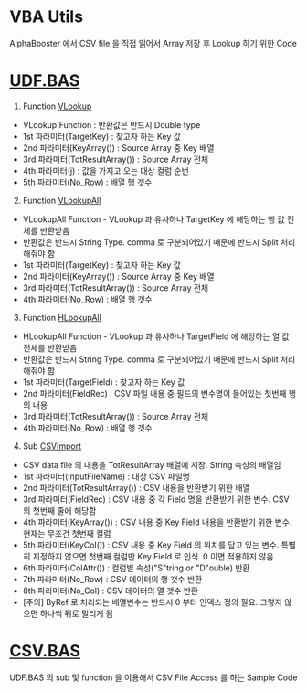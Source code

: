 # VBA Utils

AlphaBooster 에서 CSV file 을 직접 읽어서 Array 저장 후 Lookup 하기 위한 Code


# [UDF.BAS](https://github.com/hyunsikhwang/VBA/blob/master/UDF.bas)

1. Function [VLookup](http://hyunsikhwang.github.io/VBA/VLookup)
 + VLookup Function : 반환값은 반드시 Double type
 + 1st 파라미터(TargetKey) : 찾고자 하는 Key 값
 + 2nd 파라미터(KeyArray()) : Source Array 중 Key 배열
 + 3rd 파라미터(TotResultArray()) : Source Array 전체
 + 4th 파라미터(j) : 값을 가지고 오는 대상 컬럼 순번
 + 5th 파라미터(No_Row) : 배열 행 갯수

2. Function [VLookupAll](http://hyunsikhwang.github.io/VBA/VLookupAll)
 + VLookupAll Function - VLookup 과 유사하나 TargetKey 에 해당하는 행 값 전체를 반환받음
 + 반환값은 반드시 String Type. comma 로 구분되어있기 때문에 반드시 Split 처리해줘야 함
 + 1st 파라미터(TargetKey) : 찾고자 하는 Key 값
 + 2nd 파라미터(KeyArray()) : Source Array 중 Key 배열
 + 3rd 파라미터(TotResultArray()) : Source Array 전체
 + 4th 파라미터(No_Row) : 배열 행 갯수

3. Function [HLookupAll](http://hyunsikhwang.github.io/VBA/HLookupAll)
 + HLookupAll Function - VLookup 과 유사하나 TargetField 에 해당하는 열 값 전체를 반환받음
 + 반환값은 반드시 String Type. comma 로 구분되어있기 때문에 반드시 Split 처리해줘야 함
 + 1st 파라미터(TargetField) : 찾고자 하는 Key 값
 + 2nd 파라미터(FieldRec) : CSV 파일 내용 중 필드의 변수명이 들어있는 첫번째 행의 내용
 + 3rd 파라미터(TotResultArray()) : Source Array 전체
 + 4th 파라미터(No_Row) : 배열 행 갯수

4. Sub [CSVImport](http://hyunsikhwang.github.io/VBA/CSVImport)
 + CSV data file 의 내용을 TotResultArray 배열에 저장. String 속성의 배열임
 + 1st 파라미터(InputFileName) : 대상 CSV 파일명
 + 2nd 파라미터(TotResultArray()) : CSV 내용을 반환받기 위한 배열
 + 3rd 파라미터(FieldRec) : CSV 내용 중 각 Field 명을 반환받기 위한 변수. CSV 의 첫번째 줄에 해당함
 + 4th 파라미터(KeyArray()) : CSV 내용 중 Key Field 내용을 반환받기 위한 변수. 현재는 무조건 첫번째 컬럼
 + 5th 파라미터(KeyCol()) : CSV 내용 중 Key Field 의 위치를 담고 있는 변수. 특별히 지정하지 않으면 첫번째 컬럼만 Key Field 로 인식. 0 이면 적용하지 않음
 + 6th 파라미터(ColAttr()) : 컬럼별 속성("S"tring or "D"ouble) 반환
 + 7th 파라미터(No_Row) : CSV 데이터의 행 갯수 반환
 + 8th 파라미터(No_Col) : CSV 데이터의 열 갯수 반환
 + [주의] ByRef 로 처리되는 배열변수는 반드시 0 부터 인덱스 정의 필요. 그렇지 않으면 하나씩 뒤로 밀리게 됨


# [CSV.BAS](https://github.com/hyunsikhwang/VBA/blob/master/CSV.bas)
UDF.BAS 의 sub 및 function 을 이용해서 CSV File Access 를 하는 Sample Code
